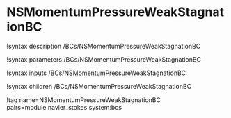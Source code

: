 # NSMomentumPressureWeakStagnationBC

!syntax description /BCs/NSMomentumPressureWeakStagnationBC

!syntax parameters /BCs/NSMomentumPressureWeakStagnationBC

!syntax inputs /BCs/NSMomentumPressureWeakStagnationBC

!syntax children /BCs/NSMomentumPressureWeakStagnationBC

!tag name=NSMomentumPressureWeakStagnationBC pairs=module:navier_stokes system:bcs

